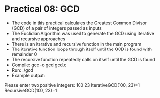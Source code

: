 # Practical 08: GCD

- The code in this practical calculates the Greatest Common Divisor (GCD) of a pair of integers passed as inputs
- The Euclidian Algorithm was used to generate the GCD using iterative and recursive approaches
- There is an iterative and recursive function in the main program
- The iterative function loops through itself until the GCD is found with remainder 0
- The recursive function repeatedly calls on itself until the GCD is found
- Compile: gcc -o gcd gcd.c
- Run: ./gcd
- Example output: 

Please enter two positive integers:
100 23
IterativeGCD(100, 23)=1
RecursiveGCD(100, 23)=1

